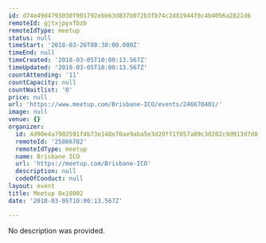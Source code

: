 ```yaml
---
id: d74e49d4793030f901792ebb63d837b072b3fb74c2d81944f0c4b4056a2821d6
remoteId: gjtxjpyxfbzb
remoteIdType: meetup
status: null
timeStart: '2018-03-26T08:30:00.000Z'
timeEnd: null
timeCreated: '2018-03-05T10:00:13.567Z'
timeUpdated: '2018-03-05T10:00:13.567Z'
countAttending: '11'
countCapacity: null
countWaitlist: '0'
price: null
url: 'https://www.meetup.com/Brisbane-ICO/events/246670401/'
image: null
venue: {}
organizer:
  id: 4d90e4a7902591f4b73e148e70ae9aba5e3d29ff1f057a89c30202c9d913d7d8
  remoteId: '25866782'
  remoteIdType: meetup
  name: Brisbane ICO
  url: 'https://meetup.com/Brisbane-ICO'
  description: null
  codeOfConduct: null
layout: event
title: Meetup 0x18002
date: '2018-03-05T10:00:13.567Z'

---
```

No description was provided.
